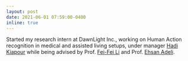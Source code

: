 ```yaml
---
layout: post
date: 2021-06-01 07:59:00-0400
inline: true
---
```


Started my research intern at DawnLight Inc., working on Human Action recognition in medical and assisted living setups, under manager [Hadi Kiapour](http://www.cs.unc.edu/~hadi/) while being advised by Prof. [Fei-Fei Li](https://profiles.stanford.edu/fei-fei-li) and Prof. [Ehsan Adeli](https://stanford.edu/~eadeli/).

<!-- Our paper <a target="_blank" href="https://openaccess.thecvf.com/content_CVPR_2020/papers/Phan_Binarizing_MobileNet_via_Evolution-Based_Searching_CVPR_2020_paper.pdf">
              Binarizing MobileNet via Evolution-based Searching</a> got accepted at <a target="_blank" href="http://cvpr2020.thecvf.com/">
              CVPR 2020</a>! :sparkles: :smile:
              -->

<!-- Our paper [Binarizing MobileNet via Evolution-based Searching](https://openaccess.thecvf.com/content_CVPR_2020/papers/Phan_Binarizing_MobileNet_via_Evolution-Based_Searching_CVPR_2020_paper.pdf) got accepted at [CVPR 2020](http://cvpr2020.thecvf.com/")! :sparkles: :smile: -->
